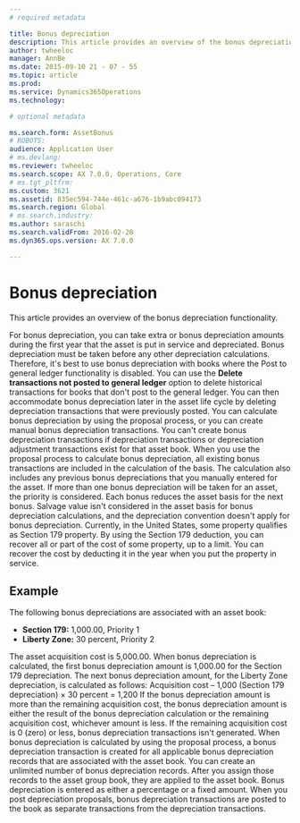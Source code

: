 ```yaml
---
# required metadata

title: Bonus depreciation
description: This article provides an overview of the bonus depreciation functionality.
author: twheeloc
manager: AnnBe
ms.date: 2015-09-10 21 - 07 - 55
ms.topic: article
ms.prod: 
ms.service: Dynamics365Operations
ms.technology: 

# optional metadata

ms.search.form: AssetBonus
# ROBOTS: 
audience: Application User
# ms.devlang: 
ms.reviewer: twheeloc
ms.search.scope: AX 7.0.0, Operations, Core
# ms.tgt_pltfrm: 
ms.custom: 3621
ms.assetid: 835ec594-744e-461c-a676-1b9abc094173
ms.search.region: Global
# ms.search.industry: 
ms.author: saraschi
ms.search.validFrom: 2016-02-28
ms.dyn365.ops.version: AX 7.0.0

---
```


# Bonus depreciation

This article provides an overview of the bonus depreciation functionality.

For bonus depreciation, you can take extra or bonus depreciation amounts during the first year that the asset is put in service and depreciated. Bonus depreciation must be taken before any other depreciation calculations. Therefore, it's best to use bonus depreciation with books where the Post to general ledger functionality is disabled. You can use the **Delete transactions not posted to general ledger** option to delete historical transactions for books that don't post to the general ledger. You can then accommodate bonus depreciation later in the asset life cycle by deleting depreciation transactions that were previously posted. You can calculate bonus depreciation by using the proposal process, or you can create manual bonus depreciation transactions. You can't create bonus depreciation transactions if depreciation transactions or depreciation adjustment transactions exist for that asset book. When you use the proposal process to calculate bonus depreciation, all existing bonus transactions are included in the calculation of the basis. The calculation also includes any previous bonus depreciations that you manually entered for the asset. If more than one bonus depreciation will be taken for an asset, the priority is considered. Each bonus reduces the asset basis for the next bonus. Salvage value isn't considered in the asset basis for bonus depreciation calculations, and the depreciation convention doesn't apply for bonus depreciation. Currently, in the United States, some property qualifies as Section 179 property. By using the Section 179 deduction, you can recover all or part of the cost of some property, up to a limit. You can recover the cost by deducting it in the year when you put the property in service.

## Example
The following bonus depreciations are associated with an asset book:

-   **Section 179:** 1,000.00, Priority 1
-   **Liberty Zone:** 30 percent, Priority 2

The asset acquisition cost is 5,000.00. When bonus depreciation is calculated, the first bonus depreciation amount is 1,000.00 for the Section 179 depreciation. The next bonus depreciation amount, for the Liberty Zone depreciation, is calculated as follows: Acquisition cost – 1,000 (Section 179 depreciation) × 30 percent = 1,200 If the bonus depreciation amount is more than the remaining acquisition cost, the bonus depreciation amount is either the result of the bonus depreciation calculation or the remaining acquisition cost, whichever amount is less. If the remaining acquisition cost is 0 (zero) or less, bonus depreciation transactions isn't generated. When bonus depreciation is calculated by using the proposal process, a bonus depreciation transaction is created for all applicable bonus depreciation records that are associated with the asset book. You can create an unlimited number of bonus depreciation records. After you assign those records to the asset group book, they are applied to the asset book. Bonus depreciation is entered as either a percentage or a fixed amount. When you post depreciation proposals, bonus depreciation transactions are posted to the book as separate transactions from the depreciation transactions.

